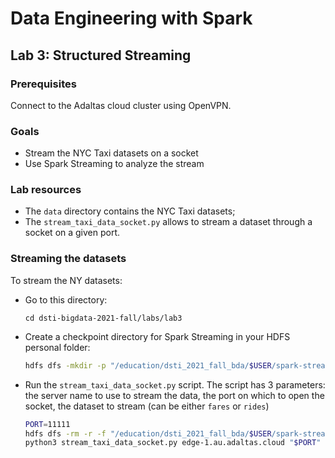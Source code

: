 # Data Engineering with Spark

## Lab 3: Structured Streaming

### Prerequisites

Connect to the Adaltas cloud cluster using OpenVPN.

### Goals

- Stream the NYC Taxi datasets on a socket
- Use Spark Streaming to analyze the stream

### Lab resources

- The `data` directory contains the NYC Taxi datasets;
- The `stream_taxi_data_socket.py` allows to stream a dataset through a socket on a given port.

### Streaming the datasets

To stream the NY datasets:

- Go to this directory:
  ```
  cd dsti-bigdata-2021-fall/labs/lab3
  ```
- Create a checkpoint directory for Spark Streaming in your HDFS personal folder:
  ```sh
  hdfs dfs -mkdir -p "/education/dsti_2021_fall_bda/$USER/spark-streaming/checkpoint"
  ```
- Run the `stream_taxi_data_socket.py` script. The script has 3 parameters: the server name to use to stream the data, the port on which to open the socket, the dataset to stream (can be either `fares` or `rides`)
  ```sh
  PORT=11111
  hdfs dfs -rm -r -f "/education/dsti_2021_fall_bda/$USER/spark-streaming/checkpoint/*"
  python3 stream_taxi_data_socket.py edge-1.au.adaltas.cloud "$PORT" fares
  ```
